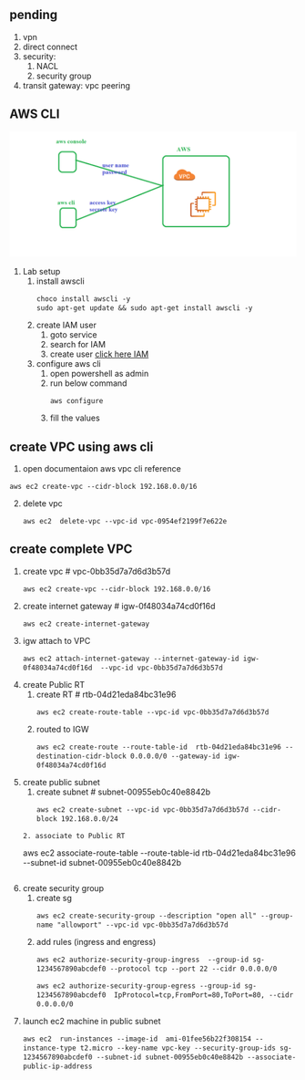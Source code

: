 ## pending 
  1. vpn
  2. direct connect
  3. security: 
      1. NACL
      2. security group
  4. transit gateway: vpc peering 
## AWS CLI 
![awscli](images/awscli.png)
   1. Lab setup 
      1. install awscli 
         ```
         choco install awscli -y
         sudo apt-get update && sudo apt-get install awscli -y
         ``` 
      2. create IAM user 
         1. goto service
         2. search for IAM
         3. create user 
      [click here IAM](https://github.com/ABBANAPURI0445/devops-aws/blob/master/AWS/AWS%20CLI/aws-clI.md)
      3. configure aws cli 
         1. open powershell as admin
         2. run below command
            ```
            aws configure
            ```
         3. fill the values 
## create VPC using aws cli 
   1. open documentaion aws vpc cli reference 
   ```
   aws ec2 create-vpc --cidr-block 192.168.0.0/16
   ```
   2. delete vpc 
      ```
      aws ec2  delete-vpc --vpc-id vpc-0954ef2199f7e622e
      ``` 
## create complete VPC 
   1. create vpc  # vpc-0bb35d7a7d6d3b57d 
      ```
      aws ec2 create-vpc --cidr-block 192.168.0.0/16
      ``` 
   2. create internet gateway #  igw-0f48034a74cd0f16d
       ```
       aws ec2 create-internet-gateway
       ``` 
   3. igw attach to VPC 
      ```
      aws ec2 attach-internet-gateway --internet-gateway-id igw-0f48034a74cd0f16d  --vpc-id vpc-0bb35d7a7d6d3b57d
      ```
   4. create Public RT 
      1. create RT # rtb-04d21eda84bc31e96
         ```
         aws ec2 create-route-table --vpc-id vpc-0bb35d7a7d6d3b57d 
         ```
      2. routed to IGW 
         ```
         aws ec2 create-route --route-table-id  rtb-04d21eda84bc31e96 --destination-cidr-block 0.0.0.0/0 --gateway-id igw-0f48034a74cd0f16d
         ``` 
   5. create public subnet
      1. create subnet # subnet-00955eb0c40e8842b
         ```
         aws ec2 create-subnet --vpc-id vpc-0bb35d7a7d6d3b57d --cidr-block 192.168.0.0/24
        ```
      2. associate to Public RT 
         ```
         aws ec2 associate-route-table  --route-table-id rtb-04d21eda84bc31e96  --subnet-id subnet-00955eb0c40e8842b
         ``` 
   6. create security group 
      1. create sg 
         ```
         aws ec2 create-security-group --description "open all" --group-name "allowport" --vpc-id vpc-0bb35d7a7d6d3b57d
      2. add rules (ingress and engress) 
         ```
         aws ec2 authorize-security-group-ingress  --group-id sg-1234567890abcdef0 --protocol tcp --port 22 --cidr 0.0.0.0/0
         ```
         ```
         aws ec2 authorize-security-group-egress --group-id sg-1234567890abcdef0  IpProtocol=tcp,FromPort=80,ToPort=80, --cidr 0.0.0.0/0
         ```
   7. launch ec2 machine in public subnet 
      ```
      aws ec2  run-instances --image-id  ami-01fee56b22f308154 --instance-type t2.micro --key-name vpc-key --security-group-ids sg-1234567890abcdef0 --subnet-id subnet-00955eb0c40e8842b --associate-public-ip-address
      ``` 